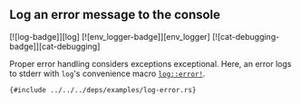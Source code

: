 ## Log an error message to the console

[![log-badge]][log] [![env_logger-badge]][env_logger] [![cat-debugging-badge]][cat-debugging]

Proper error handling considers exceptions exceptional.  Here, an error logs
to stderr with `log`'s convenience macro [`log::error!`].

```rust,editable
{#include ../../../deps/examples/log-error.rs}
```

[`log::error!`]: https://docs.rs/log/*/log/macro.error.html
